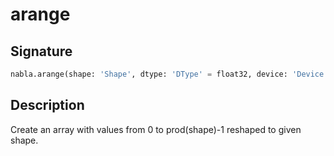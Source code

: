# arange

## Signature

```python
nabla.arange(shape: 'Shape', dtype: 'DType' = float32, device: 'Device' = Device(type=cpu,id=0), batch_dims: 'Shape' = ()) -> 'Array'
```

## Description

Create an array with values from 0 to prod(shape)-1 reshaped to given shape.


